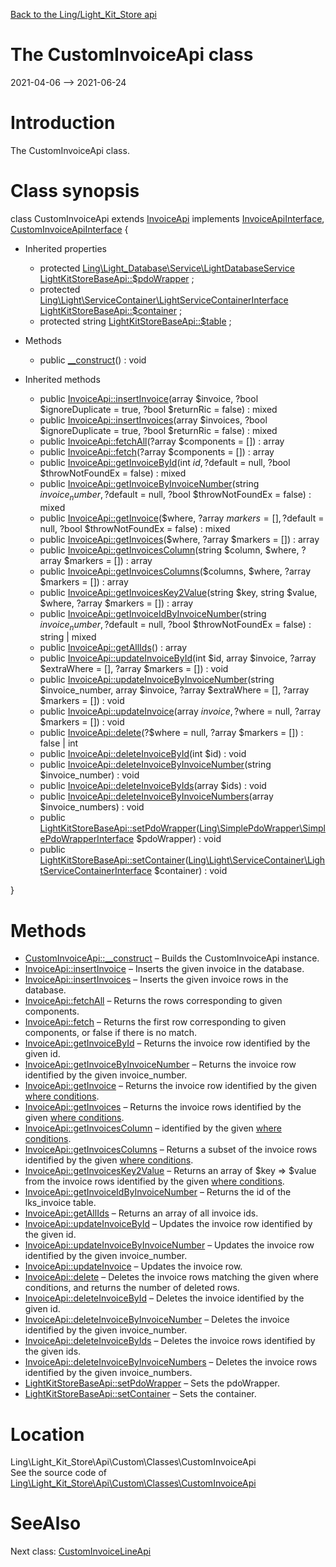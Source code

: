 [Back to the Ling/Light_Kit_Store api](https://github.com/lingtalfi/Light_Kit_Store/blob/master/doc/api/Ling/Light_Kit_Store.md)



The CustomInvoiceApi class
================
2021-04-06 --> 2021-06-24






Introduction
============

The CustomInvoiceApi class.



Class synopsis
==============


class <span class="pl-k">CustomInvoiceApi</span> extends [InvoiceApi](https://github.com/lingtalfi/Light_Kit_Store/blob/master/doc/api/Ling/Light_Kit_Store/Api/Generated/Classes/InvoiceApi.md) implements [InvoiceApiInterface](https://github.com/lingtalfi/Light_Kit_Store/blob/master/doc/api/Ling/Light_Kit_Store/Api/Generated/Interfaces/InvoiceApiInterface.md), [CustomInvoiceApiInterface](https://github.com/lingtalfi/Light_Kit_Store/blob/master/doc/api/Ling/Light_Kit_Store/Api/Custom/Interfaces/CustomInvoiceApiInterface.md) {

- Inherited properties
    - protected [Ling\Light_Database\Service\LightDatabaseService](https://github.com/lingtalfi/Light_Database/blob/master/doc/api/Ling/Light_Database/Service/LightDatabaseService.md) [LightKitStoreBaseApi::$pdoWrapper](#property-pdoWrapper) ;
    - protected [Ling\Light\ServiceContainer\LightServiceContainerInterface](https://github.com/lingtalfi/Light/blob/master/doc/api/Ling/Light/ServiceContainer/LightServiceContainerInterface.md) [LightKitStoreBaseApi::$container](#property-container) ;
    - protected string [LightKitStoreBaseApi::$table](#property-table) ;

- Methods
    - public [__construct](https://github.com/lingtalfi/Light_Kit_Store/blob/master/doc/api/Ling/Light_Kit_Store/Api/Custom/Classes/CustomInvoiceApi/__construct.md)() : void

- Inherited methods
    - public [InvoiceApi::insertInvoice](https://github.com/lingtalfi/Light_Kit_Store/blob/master/doc/api/Ling/Light_Kit_Store/Api/Generated/Classes/InvoiceApi/insertInvoice.md)(array $invoice, ?bool $ignoreDuplicate = true, ?bool $returnRic = false) : mixed
    - public [InvoiceApi::insertInvoices](https://github.com/lingtalfi/Light_Kit_Store/blob/master/doc/api/Ling/Light_Kit_Store/Api/Generated/Classes/InvoiceApi/insertInvoices.md)(array $invoices, ?bool $ignoreDuplicate = true, ?bool $returnRic = false) : mixed
    - public [InvoiceApi::fetchAll](https://github.com/lingtalfi/Light_Kit_Store/blob/master/doc/api/Ling/Light_Kit_Store/Api/Generated/Classes/InvoiceApi/fetchAll.md)(?array $components = []) : array
    - public [InvoiceApi::fetch](https://github.com/lingtalfi/Light_Kit_Store/blob/master/doc/api/Ling/Light_Kit_Store/Api/Generated/Classes/InvoiceApi/fetch.md)(?array $components = []) : array
    - public [InvoiceApi::getInvoiceById](https://github.com/lingtalfi/Light_Kit_Store/blob/master/doc/api/Ling/Light_Kit_Store/Api/Generated/Classes/InvoiceApi/getInvoiceById.md)(int $id, ?$default = null, ?bool $throwNotFoundEx = false) : mixed
    - public [InvoiceApi::getInvoiceByInvoiceNumber](https://github.com/lingtalfi/Light_Kit_Store/blob/master/doc/api/Ling/Light_Kit_Store/Api/Generated/Classes/InvoiceApi/getInvoiceByInvoiceNumber.md)(string $invoice_number, ?$default = null, ?bool $throwNotFoundEx = false) : mixed
    - public [InvoiceApi::getInvoice](https://github.com/lingtalfi/Light_Kit_Store/blob/master/doc/api/Ling/Light_Kit_Store/Api/Generated/Classes/InvoiceApi/getInvoice.md)($where, ?array $markers = [], ?$default = null, ?bool $throwNotFoundEx = false) : mixed
    - public [InvoiceApi::getInvoices](https://github.com/lingtalfi/Light_Kit_Store/blob/master/doc/api/Ling/Light_Kit_Store/Api/Generated/Classes/InvoiceApi/getInvoices.md)($where, ?array $markers = []) : array
    - public [InvoiceApi::getInvoicesColumn](https://github.com/lingtalfi/Light_Kit_Store/blob/master/doc/api/Ling/Light_Kit_Store/Api/Generated/Classes/InvoiceApi/getInvoicesColumn.md)(string $column, $where, ?array $markers = []) : array
    - public [InvoiceApi::getInvoicesColumns](https://github.com/lingtalfi/Light_Kit_Store/blob/master/doc/api/Ling/Light_Kit_Store/Api/Generated/Classes/InvoiceApi/getInvoicesColumns.md)($columns, $where, ?array $markers = []) : array
    - public [InvoiceApi::getInvoicesKey2Value](https://github.com/lingtalfi/Light_Kit_Store/blob/master/doc/api/Ling/Light_Kit_Store/Api/Generated/Classes/InvoiceApi/getInvoicesKey2Value.md)(string $key, string $value, $where, ?array $markers = []) : array
    - public [InvoiceApi::getInvoiceIdByInvoiceNumber](https://github.com/lingtalfi/Light_Kit_Store/blob/master/doc/api/Ling/Light_Kit_Store/Api/Generated/Classes/InvoiceApi/getInvoiceIdByInvoiceNumber.md)(string $invoice_number, ?$default = null, ?bool $throwNotFoundEx = false) : string | mixed
    - public [InvoiceApi::getAllIds](https://github.com/lingtalfi/Light_Kit_Store/blob/master/doc/api/Ling/Light_Kit_Store/Api/Generated/Classes/InvoiceApi/getAllIds.md)() : array
    - public [InvoiceApi::updateInvoiceById](https://github.com/lingtalfi/Light_Kit_Store/blob/master/doc/api/Ling/Light_Kit_Store/Api/Generated/Classes/InvoiceApi/updateInvoiceById.md)(int $id, array $invoice, ?array $extraWhere = [], ?array $markers = []) : void
    - public [InvoiceApi::updateInvoiceByInvoiceNumber](https://github.com/lingtalfi/Light_Kit_Store/blob/master/doc/api/Ling/Light_Kit_Store/Api/Generated/Classes/InvoiceApi/updateInvoiceByInvoiceNumber.md)(string $invoice_number, array $invoice, ?array $extraWhere = [], ?array $markers = []) : void
    - public [InvoiceApi::updateInvoice](https://github.com/lingtalfi/Light_Kit_Store/blob/master/doc/api/Ling/Light_Kit_Store/Api/Generated/Classes/InvoiceApi/updateInvoice.md)(array $invoice, ?$where = null, ?array $markers = []) : void
    - public [InvoiceApi::delete](https://github.com/lingtalfi/Light_Kit_Store/blob/master/doc/api/Ling/Light_Kit_Store/Api/Generated/Classes/InvoiceApi/delete.md)(?$where = null, ?array $markers = []) : false | int
    - public [InvoiceApi::deleteInvoiceById](https://github.com/lingtalfi/Light_Kit_Store/blob/master/doc/api/Ling/Light_Kit_Store/Api/Generated/Classes/InvoiceApi/deleteInvoiceById.md)(int $id) : void
    - public [InvoiceApi::deleteInvoiceByInvoiceNumber](https://github.com/lingtalfi/Light_Kit_Store/blob/master/doc/api/Ling/Light_Kit_Store/Api/Generated/Classes/InvoiceApi/deleteInvoiceByInvoiceNumber.md)(string $invoice_number) : void
    - public [InvoiceApi::deleteInvoiceByIds](https://github.com/lingtalfi/Light_Kit_Store/blob/master/doc/api/Ling/Light_Kit_Store/Api/Generated/Classes/InvoiceApi/deleteInvoiceByIds.md)(array $ids) : void
    - public [InvoiceApi::deleteInvoiceByInvoiceNumbers](https://github.com/lingtalfi/Light_Kit_Store/blob/master/doc/api/Ling/Light_Kit_Store/Api/Generated/Classes/InvoiceApi/deleteInvoiceByInvoiceNumbers.md)(array $invoice_numbers) : void
    - public [LightKitStoreBaseApi::setPdoWrapper](https://github.com/lingtalfi/Light_Kit_Store/blob/master/doc/api/Ling/Light_Kit_Store/Api/Generated/Classes/LightKitStoreBaseApi/setPdoWrapper.md)([Ling\SimplePdoWrapper\SimplePdoWrapperInterface](https://github.com/lingtalfi/SimplePdoWrapper/blob/master/doc/api/Ling/SimplePdoWrapper/SimplePdoWrapperInterface.md) $pdoWrapper) : void
    - public [LightKitStoreBaseApi::setContainer](https://github.com/lingtalfi/Light_Kit_Store/blob/master/doc/api/Ling/Light_Kit_Store/Api/Generated/Classes/LightKitStoreBaseApi/setContainer.md)([Ling\Light\ServiceContainer\LightServiceContainerInterface](https://github.com/lingtalfi/Light/blob/master/doc/api/Ling/Light/ServiceContainer/LightServiceContainerInterface.md) $container) : void

}






Methods
==============

- [CustomInvoiceApi::__construct](https://github.com/lingtalfi/Light_Kit_Store/blob/master/doc/api/Ling/Light_Kit_Store/Api/Custom/Classes/CustomInvoiceApi/__construct.md) &ndash; Builds the CustomInvoiceApi instance.
- [InvoiceApi::insertInvoice](https://github.com/lingtalfi/Light_Kit_Store/blob/master/doc/api/Ling/Light_Kit_Store/Api/Generated/Classes/InvoiceApi/insertInvoice.md) &ndash; Inserts the given invoice in the database.
- [InvoiceApi::insertInvoices](https://github.com/lingtalfi/Light_Kit_Store/blob/master/doc/api/Ling/Light_Kit_Store/Api/Generated/Classes/InvoiceApi/insertInvoices.md) &ndash; Inserts the given invoice rows in the database.
- [InvoiceApi::fetchAll](https://github.com/lingtalfi/Light_Kit_Store/blob/master/doc/api/Ling/Light_Kit_Store/Api/Generated/Classes/InvoiceApi/fetchAll.md) &ndash; Returns the rows corresponding to given components.
- [InvoiceApi::fetch](https://github.com/lingtalfi/Light_Kit_Store/blob/master/doc/api/Ling/Light_Kit_Store/Api/Generated/Classes/InvoiceApi/fetch.md) &ndash; Returns the first row corresponding to given components, or false if there is no match.
- [InvoiceApi::getInvoiceById](https://github.com/lingtalfi/Light_Kit_Store/blob/master/doc/api/Ling/Light_Kit_Store/Api/Generated/Classes/InvoiceApi/getInvoiceById.md) &ndash; Returns the invoice row identified by the given id.
- [InvoiceApi::getInvoiceByInvoiceNumber](https://github.com/lingtalfi/Light_Kit_Store/blob/master/doc/api/Ling/Light_Kit_Store/Api/Generated/Classes/InvoiceApi/getInvoiceByInvoiceNumber.md) &ndash; Returns the invoice row identified by the given invoice_number.
- [InvoiceApi::getInvoice](https://github.com/lingtalfi/Light_Kit_Store/blob/master/doc/api/Ling/Light_Kit_Store/Api/Generated/Classes/InvoiceApi/getInvoice.md) &ndash; Returns the invoice row identified by the given [where conditions](https://github.com/lingtalfi/SimplePdoWrapper#the-where-conditions).
- [InvoiceApi::getInvoices](https://github.com/lingtalfi/Light_Kit_Store/blob/master/doc/api/Ling/Light_Kit_Store/Api/Generated/Classes/InvoiceApi/getInvoices.md) &ndash; Returns the invoice rows identified by the given [where conditions](https://github.com/lingtalfi/SimplePdoWrapper#the-where-conditions).
- [InvoiceApi::getInvoicesColumn](https://github.com/lingtalfi/Light_Kit_Store/blob/master/doc/api/Ling/Light_Kit_Store/Api/Generated/Classes/InvoiceApi/getInvoicesColumn.md) &ndash; identified by the given [where conditions](https://github.com/lingtalfi/SimplePdoWrapper#the-where-conditions).
- [InvoiceApi::getInvoicesColumns](https://github.com/lingtalfi/Light_Kit_Store/blob/master/doc/api/Ling/Light_Kit_Store/Api/Generated/Classes/InvoiceApi/getInvoicesColumns.md) &ndash; Returns a subset of the invoice rows identified by the given [where conditions](https://github.com/lingtalfi/SimplePdoWrapper#the-where-conditions).
- [InvoiceApi::getInvoicesKey2Value](https://github.com/lingtalfi/Light_Kit_Store/blob/master/doc/api/Ling/Light_Kit_Store/Api/Generated/Classes/InvoiceApi/getInvoicesKey2Value.md) &ndash; Returns an array of $key => $value from the invoice rows identified by the given [where conditions](https://github.com/lingtalfi/SimplePdoWrapper#the-where-conditions).
- [InvoiceApi::getInvoiceIdByInvoiceNumber](https://github.com/lingtalfi/Light_Kit_Store/blob/master/doc/api/Ling/Light_Kit_Store/Api/Generated/Classes/InvoiceApi/getInvoiceIdByInvoiceNumber.md) &ndash; Returns the id of the lks_invoice table.
- [InvoiceApi::getAllIds](https://github.com/lingtalfi/Light_Kit_Store/blob/master/doc/api/Ling/Light_Kit_Store/Api/Generated/Classes/InvoiceApi/getAllIds.md) &ndash; Returns an array of all invoice ids.
- [InvoiceApi::updateInvoiceById](https://github.com/lingtalfi/Light_Kit_Store/blob/master/doc/api/Ling/Light_Kit_Store/Api/Generated/Classes/InvoiceApi/updateInvoiceById.md) &ndash; Updates the invoice row identified by the given id.
- [InvoiceApi::updateInvoiceByInvoiceNumber](https://github.com/lingtalfi/Light_Kit_Store/blob/master/doc/api/Ling/Light_Kit_Store/Api/Generated/Classes/InvoiceApi/updateInvoiceByInvoiceNumber.md) &ndash; Updates the invoice row identified by the given invoice_number.
- [InvoiceApi::updateInvoice](https://github.com/lingtalfi/Light_Kit_Store/blob/master/doc/api/Ling/Light_Kit_Store/Api/Generated/Classes/InvoiceApi/updateInvoice.md) &ndash; Updates the invoice row.
- [InvoiceApi::delete](https://github.com/lingtalfi/Light_Kit_Store/blob/master/doc/api/Ling/Light_Kit_Store/Api/Generated/Classes/InvoiceApi/delete.md) &ndash; Deletes the invoice rows matching the given where conditions, and returns the number of deleted rows.
- [InvoiceApi::deleteInvoiceById](https://github.com/lingtalfi/Light_Kit_Store/blob/master/doc/api/Ling/Light_Kit_Store/Api/Generated/Classes/InvoiceApi/deleteInvoiceById.md) &ndash; Deletes the invoice identified by the given id.
- [InvoiceApi::deleteInvoiceByInvoiceNumber](https://github.com/lingtalfi/Light_Kit_Store/blob/master/doc/api/Ling/Light_Kit_Store/Api/Generated/Classes/InvoiceApi/deleteInvoiceByInvoiceNumber.md) &ndash; Deletes the invoice identified by the given invoice_number.
- [InvoiceApi::deleteInvoiceByIds](https://github.com/lingtalfi/Light_Kit_Store/blob/master/doc/api/Ling/Light_Kit_Store/Api/Generated/Classes/InvoiceApi/deleteInvoiceByIds.md) &ndash; Deletes the invoice rows identified by the given ids.
- [InvoiceApi::deleteInvoiceByInvoiceNumbers](https://github.com/lingtalfi/Light_Kit_Store/blob/master/doc/api/Ling/Light_Kit_Store/Api/Generated/Classes/InvoiceApi/deleteInvoiceByInvoiceNumbers.md) &ndash; Deletes the invoice rows identified by the given invoice_numbers.
- [LightKitStoreBaseApi::setPdoWrapper](https://github.com/lingtalfi/Light_Kit_Store/blob/master/doc/api/Ling/Light_Kit_Store/Api/Generated/Classes/LightKitStoreBaseApi/setPdoWrapper.md) &ndash; Sets the pdoWrapper.
- [LightKitStoreBaseApi::setContainer](https://github.com/lingtalfi/Light_Kit_Store/blob/master/doc/api/Ling/Light_Kit_Store/Api/Generated/Classes/LightKitStoreBaseApi/setContainer.md) &ndash; Sets the container.





Location
=============
Ling\Light_Kit_Store\Api\Custom\Classes\CustomInvoiceApi<br>
See the source code of [Ling\Light_Kit_Store\Api\Custom\Classes\CustomInvoiceApi](https://github.com/lingtalfi/Light_Kit_Store/blob/master/Api/Custom/Classes/CustomInvoiceApi.php)



SeeAlso
==============
Next class: [CustomInvoiceLineApi](https://github.com/lingtalfi/Light_Kit_Store/blob/master/doc/api/Ling/Light_Kit_Store/Api/Custom/Classes/CustomInvoiceLineApi.md)<br>
